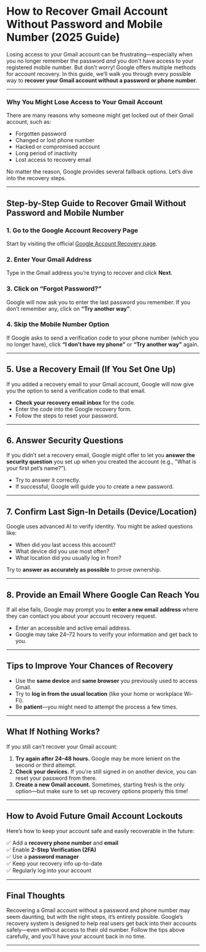 # **How to Recover Gmail Account Without Password and Mobile Number (2025 Guide)**

Losing access to your Gmail account can be frustrating—especially when you no longer remember the password *and* you don't have access to your registered mobile number. But don’t worry! Google offers multiple methods for account recovery. In this guide, we’ll walk you through every possible way to **recover your Gmail account without a password or phone number**.

---

### **Why You Might Lose Access to Your Gmail Account**

There are many reasons why someone might get locked out of their Gmail account, such as:

- Forgotten password
- Changed or lost phone number
- Hacked or compromised account
- Long period of inactivity
- Lost access to recovery email

No matter the reason, Google provides several fallback options. Let’s dive into the recovery steps.

---

## **Step-by-Step Guide to Recover Gmail Without Password and Mobile Number**

### **1. Go to the Google Account Recovery Page**

Start by visiting the official [Google Account Recovery page](https://accounts.google.com/signin/recovery).

### **2. Enter Your Gmail Address**

Type in the Gmail address you’re trying to recover and click **Next**.

### **3. Click on “Forgot Password?”**

Google will now ask you to enter the last password you remember. If you don’t remember any, click on **“Try another way”**.

### **4. Skip the Mobile Number Option**

If Google asks to send a verification code to your phone number (which you no longer have), click **“I don’t have my phone”** or **“Try another way”** again.

---

## **5. Use a Recovery Email (If You Set One Up)**

If you added a recovery email to your Gmail account, Google will now give you the option to send a verification code to that email.

- **Check your recovery email inbox** for the code.
- Enter the code into the Google recovery form.
- Follow the steps to reset your password.

---

## **6. Answer Security Questions**

If you didn’t set a recovery email, Google might offer to let you **answer the security question** you set up when you created the account (e.g., "What is your first pet’s name?").

- Try to answer it correctly.
- If successful, Google will guide you to create a new password.

---

## **7. Confirm Last Sign-In Details (Device/Location)**

Google uses advanced AI to verify identity. You might be asked questions like:

- When did you last access this account?
- What device did you use most often?
- What location did you usually log in from?

Try to **answer as accurately as possible** to prove ownership.

---

## **8. Provide an Email Where Google Can Reach You**

If all else fails, Google may prompt you to **enter a new email address** where they can contact you about your account recovery request.

- Enter an accessible and active email address.
- Google may take 24–72 hours to verify your information and get back to you.

---

## **Tips to Improve Your Chances of Recovery**

- Use the **same device** and **same browser** you previously used to access Gmail.
- Try to **log in from the usual location** (like your home or workplace Wi-Fi).
- Be **patient**—you might need to attempt the process a few times.

---

## **What If Nothing Works?**

If you still can’t recover your Gmail account:

1. **Try again after 24–48 hours.** Google may be more lenient on the second or third attempt.
2. **Check your devices.** If you're still signed in on another device, you can reset your password from there.
3. **Create a new Gmail account.** Sometimes, starting fresh is the only option—but make sure to set up recovery options properly this time!

---

## **How to Avoid Future Gmail Account Lockouts**

Here’s how to keep your account safe and easily recoverable in the future:

✅ Add a **recovery phone number** and **email**  
✅ Enable **2-Step Verification (2FA)**  
✅ Use a **password manager**  
✅ Keep your recovery info up-to-date  
✅ Regularly log into your account

---

## **Final Thoughts**

Recovering a Gmail account without a password and phone number may seem daunting, but with the right steps, it’s entirely possible. Google’s recovery system is designed to help real users get back into their accounts safely—even without access to their old number. Follow the tips above carefully, and you’ll have your account back in no time.

---
